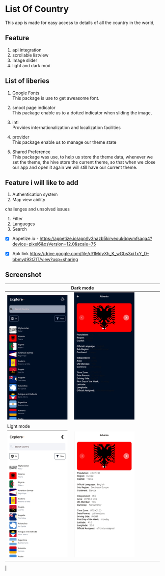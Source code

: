 # List Of Country

This app is made for easy access to details of all the country in the world, <br>


## Feature
1. api integration
2. scrollable listview
3. Image slider
3. light and dark mod

## List of liberies
1. Google Fonts<br>
    This package is use to get aweasome font.

2. smoot page indicator<br>
    This package enable us to a dotted indicator when sliding the image,

3. intl<br>
    Provides internationalization and localization facilities

4. provider<br>
    This package enable us to manage our theme state

5. Shared Preference<br>
    This package was use, to help us store the theme data, whenever we set the theme, the hive store the current theme, so that when we close our app and open it again we will still have our current theme.

## Feature i will like to add
1. Authentication system
2. Map view ability


challenges and unsolved issues
1. Filter
2. Langueges
3. Search


- [x] Appetize.io -  https://appetize.io/app/lv3nazb5kirveouk6qwmfsaqa4?device=pixel6&osVersion=12.0&scale=75 
- [x] Apk link        https://drive.google.com/file/d/1MdyXh_K_wGbs3xiTxY_D-bbmyd93tZlT/view?usp=sharing



## Screenshot

|                                   Dark mode                                                                            | 
| -------------------------------------------------------------------------------------------------------------------    | 
| <img src="assets/images/dark-img1.jpg" width=40%>   &emsp;            <img src="assets/images/dark-img2.jpg" width=40%>| 
|                                                                                                                        |
|                                       Light mode                                                                       |
|<img src="assets/images/light-img1.jpg" width=40%>  &emsp;           <img src="assets/images/light-img2.jpg" width=40%> | 
|                                                                                                                        |
|                                                                                                                        

